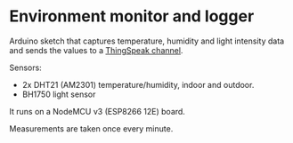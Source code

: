 # Environment monitor and logger

Arduino sketch that captures temperature, humidity and light intensity data and sends the values to a [ThingSpeak channel](https://thingspeak.com/channels/878017).

Sensors:
  * 2x DHT21 (AM2301) temperature/humidity, indoor and outdoor.
  * BH1750 light sensor
  
It runs on a NodeMCU v3 (ESP8266 12E) board.

Measurements are taken once every minute.
